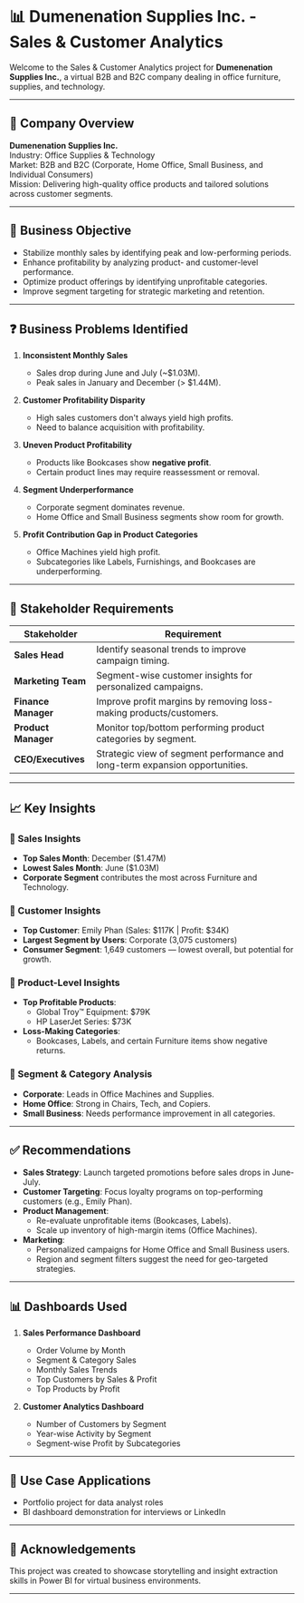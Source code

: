 # 📊 Dumenenation Supplies Inc. - Sales & Customer Analytics

Welcome to the Sales & Customer Analytics project for **Dumenenation Supplies Inc.**, a virtual B2B and B2C company dealing in office furniture, supplies, and technology.

---

## 🏢 Company Overview

**Dumenenation Supplies Inc.**  
Industry: Office Supplies & Technology  
Market: B2B and B2C (Corporate, Home Office, Small Business, and Individual Consumers)  
Mission: Delivering high-quality office products and tailored solutions across customer segments.

---

## 🎯 Business Objective

- Stabilize monthly sales by identifying peak and low-performing periods.
- Enhance profitability by analyzing product- and customer-level performance.
- Optimize product offerings by identifying unprofitable categories.
- Improve segment targeting for strategic marketing and retention.

---

## ❓ Business Problems Identified

1. **Inconsistent Monthly Sales**  
   - Sales drop during June and July (~$1.03M).
   - Peak sales in January and December (> $1.44M).

2. **Customer Profitability Disparity**  
   - High sales customers don't always yield high profits.
   - Need to balance acquisition with profitability.

3. **Uneven Product Profitability**  
   - Products like Bookcases show **negative profit**.
   - Certain product lines may require reassessment or removal.

4. **Segment Underperformance**  
   - Corporate segment dominates revenue.
   - Home Office and Small Business segments show room for growth.

5. **Profit Contribution Gap in Product Categories**  
   - Office Machines yield high profit.
   - Subcategories like Labels, Furnishings, and Bookcases are underperforming.

---

## 👥 Stakeholder Requirements

| Stakeholder         | Requirement                                                                 |
|---------------------|------------------------------------------------------------------------------|
| **Sales Head**      | Identify seasonal trends to improve campaign timing.                        |
| **Marketing Team**  | Segment-wise customer insights for personalized campaigns.                   |
| **Finance Manager** | Improve profit margins by removing loss-making products/customers.           |
| **Product Manager** | Monitor top/bottom performing product categories by segment.                 |
| **CEO/Executives**  | Strategic view of segment performance and long-term expansion opportunities. |

---

## 📈 Key Insights

### 🔹 Sales Insights
- **Top Sales Month**: December ($1.47M)
- **Lowest Sales Month**: June ($1.03M)
- **Corporate Segment** contributes the most across Furniture and Technology.

### 🔹 Customer Insights
- **Top Customer**: Emily Phan (Sales: $117K | Profit: $34K)
- **Largest Segment by Users**: Corporate (3,075 customers)
- **Consumer Segment**: 1,649 customers — lowest overall, but potential for growth.

### 🔹 Product-Level Insights
- **Top Profitable Products**:  
  - Global Troy™ Equipment: $79K  
  - HP LaserJet Series: $73K  
- **Loss-Making Categories**:  
  - Bookcases, Labels, and certain Furniture items show negative returns.

### 🔹 Segment & Category Analysis
- **Corporate**: Leads in Office Machines and Supplies.
- **Home Office**: Strong in Chairs, Tech, and Copiers.
- **Small Business**: Needs performance improvement in all categories.

---

## ✅ Recommendations

- **Sales Strategy**: Launch targeted promotions before sales drops in June-July.
- **Customer Targeting**: Focus loyalty programs on top-performing customers (e.g., Emily Phan).
- **Product Management**:  
  - Re-evaluate unprofitable items (Bookcases, Labels).  
  - Scale up inventory of high-margin items (Office Machines).
- **Marketing**:  
  - Personalized campaigns for Home Office and Small Business users.
  - Region and segment filters suggest the need for geo-targeted strategies.

---

## 📊 Dashboards Used

1. **Sales Performance Dashboard**
   - Order Volume by Month
   - Segment & Category Sales
   - Monthly Sales Trends
   - Top Customers by Sales & Profit
   - Top Products by Profit

2. **Customer Analytics Dashboard**
   - Number of Customers by Segment
   - Year-wise Activity by Segment
   - Segment-wise Profit by Subcategories

---

## 🧠 Use Case Applications

- Portfolio project for data analyst roles
- BI dashboard demonstration for interviews or LinkedIn

---

## 🙌 Acknowledgements

This project was created to showcase storytelling and insight extraction skills in Power BI for virtual business environments.

---

